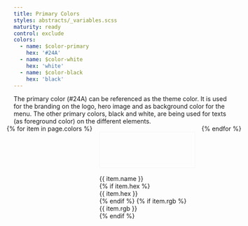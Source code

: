```yaml
---
title: Primary Colors
styles: abstracts/_variables.scss
maturity: ready
control: exclude
colors: 
  - name: $color-primary
    hex: '#24A'
  - name: $color-white
    hex: 'white'
  - name: $color-black
    hex: 'black'
---
```

<style>
.set {
  display: flex;
  flex-wrap: wrap;
  margin: 0 -1rem;
  margin-top: 0;
  padding: 0;
  list-style: none;
}
li {
  flex: 1 0 20%;
  margin: 1rem;
}
.color {
  width: 100%;
  min-width: 160px;
  height: 80px;
  color: white;
  border: 1px solid whitesmoke;
  margin-bottom: 1rem;
}
p {
  margin: 0;
}
</style>

<p>The primary color (#24A) can be referenced as the theme color. It is used for the branding on the logo, hero image and as background color for the menu. The other primary colors, black and white, are being used for texts (as foreground color) on the different elements.</p>

<ul class="set">
{% for item in page.colors %} 
  <li>
    <div class="color" style="background:{{ item.hex }}"></div> 
    <p>{{ item.name }}</p>
    {% if item.hex %}<p>{{ item.hex }}</p>{% endif %}
    {% if item.rgb %}<p>{{ item.rgb }}</p>{% endif %}
  </li>
{% endfor %}
</ul>